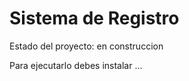 <h1>Sistema de Registro </h1>
Estado del proyecto: en construccion

Para ejecutarlo debes instalar ...
